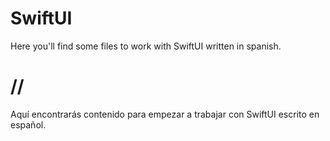 # SwiftUI

Here you'll find some files to work with SwiftUI written in spanish.

# //

Aquí encontrarás contenido para empezar a trabajar con SwiftUI escrito en español.

